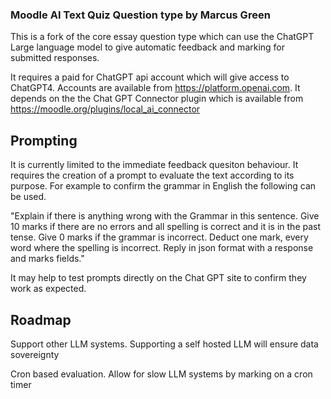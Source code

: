 ###  Moodle AI Text Quiz Question type by Marcus Green

This is a fork of the core essay question type which can use the ChatGPT Large language model to give automatic feedback and marking for submitted responses.


It requires a paid for ChatGPT api account which will give access to ChatGPT4. Accounts are available from https://platform.openai.com. It depends on the the Chat GPT Connector plugin which is available from
https://moodle.org/plugins/local_ai_connector

## Prompting
It is currently limited to the immediate feedback quesiton behaviour. It requires the creation of a prompt to evaluate the text according to its purpose. For example to confirm the grammar in English the following can be used.

"Explain if there is anything wrong with the Grammar in this sentence.  Give 10 marks if there are no errors and all spelling is correct and it is in the past tense. Give 0 marks if the grammar is incorrect. Deduct one mark,  every word where the spelling is incorrect. Reply in json format with a response and marks fields."

It may help to test prompts directly on the Chat GPT site to confirm they  work as expected.

## Roadmap
Support other LLM systems. Supporting a self hosted LLM will ensure data sovereignty

Cron based evaluation. Allow for slow LLM systems by marking on a cron timer
